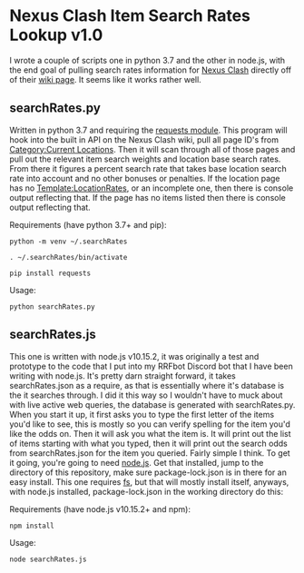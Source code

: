 # Nexus Clash Item Search Rates Lookup v1.0

I wrote a couple of scripts one in python 3.7 and the other in node.js, with the end goal of pulling search rates information for [Nexus Clash](https://www.nexusclash.com) directly off of their [wiki page](https://https://wiki.nexuscla.sh/wiki/). It seems like it works rather well.

## searchRates.py
Written in python 3.7 and requiring the [requests module](https://2.python-requests.org/en/master/). This program will hook into the built in API on the Nexus Clash wiki, pull all page ID's from [Category:Current Locations](https://wiki.nexuscla.sh/wiki/index.php?title=Category:Current_Locations). Then it will scan through all of those pages and pull out the relevant item search weights and location base search rates. From there it figures a percent search rate that takes base location search rate into account and no other bonuses or penalties.
If the location page has no [Template:LocationRates](https://wiki.nexuscla.sh/wiki/index.php?title=Template:LocationRates), or an incomplete one, then there is console output reflecting that. If the page has no items listed then there is console output reflecting that.

Requirements (have python 3.7+ and pip):

`python -m venv ~/.searchRates`

`. ~/.searchRates/bin/activate`

`pip install requests`

Usage:

`python searchRates.py`

## searchRates.js
This one is written with node.js v10.15.2, it was originally a test and prototype to the code that I put into my RRFbot Discord bot that I have been writing with node.js. It's pretty darn straight forward, it takes searchRates.json as a require, as that is essentially where it's database is the it searches through. I did it this way so I wouldn't have to muck about with live active web queries, the database is generated with searchRates.py. When you start it up, it first asks you to type the first letter of the items you'd like to see, this is mostly so you can verify spelling for the item you'd like the odds on. Then it will ask you what the item is. It will print out the list of items starting with what you typed, then it will print out the search odds from searchRates.json for the item you queried. Fairly simple I think. To get it going, you're going to need [node.js](https://nodejs.org/en/). Get that installed, jump to the directory of this repository, make sure package-lock.json is in there for an easy install. This one requires [fs](https://nodejs.org/api/fs.html), but that will mostly install itself, anyways, with node.js installed, package-lock.json in the working directory do this:

Requirements (have node.js v10.15.2+ and npm):

`npm install`

Usage:

`node searchRates.js`
